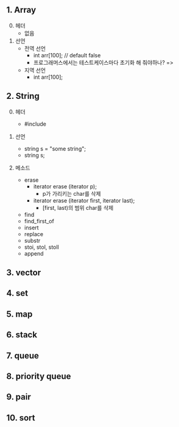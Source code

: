 ## 1. Array

0.  헤더
    * 없음
2.  선언
    * 전역 선언
      *  int arr[100]; // default false
      *  프로그래머스에서는 테스트케이스마다 초기화 해 줘야하나? =>
    * 지역 선언
      * int arr[100];

## 2. String

0.  헤더
    * #include <string>

1.  선언
    * string s = "some string";
    * string s;

2.  메소드
    * erase
      * iterator erase (iterator p);
         * p가 가리키는 char를 삭제 
      * iterator erase (iterator first, iterator last);
         * [first, last)의 범위 char를 삭제 
    * find
    * find_first_of
    * insert
    * replace
    * substr
    * stoi, stol, stoll
    * append

## 3. vector

## 4. set   

## 5. map

## 6. stack

## 7. queue

## 8. priority queue

## 9. pair

## 10. sort
